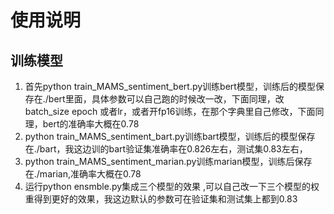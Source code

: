 # 使用说明
## 训练模型
1. 首先python train_MAMS_sentiment_bert.py训练bert模型，训练后的模型保存在./bert里面，具体参数可以自己跑的时候改一改，下面同理，改batch_size epoch 或者lr，或者开fp16训练，在那个字典里自己修改，下面同理，bert的准确率大概在0.78
2. python train_MAMS_sentiment_bart.py训练bart模型，训练后的模型保存在./bart，我这边训的bart验证集准确率在0.826左右，测试集0.83左右，
3. python train_MAMS_sentiment_marian.py训练marian模型，训练后保存在./marian,准确率大概在0.78
4. 运行python ensmble.py集成三个模型的效果 ,可以自己改一下三个模型的权重得到更好的效果，我这边默认的参数可在验证集和测试集上都到0.83
